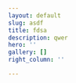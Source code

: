 ```yaml
---
layout: default
slug: asdf
title: fdsa
description: qwer
hero: ''
gallery: []
right_column: ''

---
```

